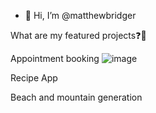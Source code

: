 - 👋 Hi, I’m @matthewbridger


What are my featured projects❓🚀

Appointment booking ![image](https://user-images.githubusercontent.com/109974956/180829824-025e4a14-aa63-477d-9faa-81610a3b03bd.png)


Recipe App

Beach and mountain generation

